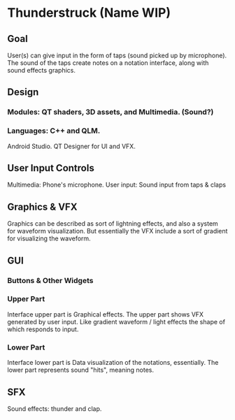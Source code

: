 # Thunderstruck (Name WIP)

## Goal
User(s) can give input in the form of taps (sound picked up by microphone).
The sound of the taps create notes on a notation interface, along with sound effects graphics.

## Design
### Modules: QT shaders, 3D assets, and Multimedia. (Sound?)
### Languages: C++ and QLM.
Android Studio. QT Designer for UI and VFX.

## User Input Controls
Multimedia: Phone's microphone.
User input: Sound input from taps & claps 

## Graphics & VFX
Graphics can be described as sort of lightning effects, and also a system for waveform visualization.
But essentially the VFX include a sort of gradient for visualizing the waveform.

## GUI
### Buttons & Other Widgets
### Upper Part
Interface upper part is Graphical effects. The upper part shows VFX generated by user input. Like gradient waveform / light effects the shape of which responds to input.
### Lower Part
Interface lower part is Data visualization of the notations, essentially.  The lower part represents sound "hits", meaning notes.

## SFX
Sound effects: thunder and clap.
